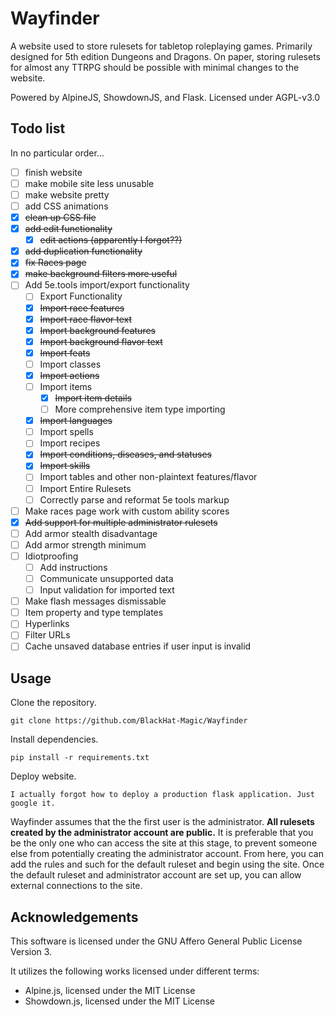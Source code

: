 # Wayfinder

A website used to store rulesets for tabletop roleplaying games. Primarily designed for 5th edition Dungeons and Dragons. On paper, storing rulesets for almost any TTRPG should be possible with minimal changes to the website.

Powered by AlpineJS, ShowdownJS, and Flask.
Licensed under AGPL-v3.0

## Todo list

In no particular order...

 - [ ] finish website
 - [ ] make mobile site less unusable
 - [ ] make website pretty
 - [ ] add CSS animations
 - [x] ~~clean up CSS file~~
 - [X] ~~add edit functionality~~
     - [X] ~~edit actions (apparently I forgot??)~~
 - [X] ~~add duplication functionality~~
 - [x] ~~fix Races page~~
 - [x] ~~make background filters more useful~~
 - [ ] Add 5e.tools import/export functionality
     - [ ] Export Functionality
     - [X] ~~Import race features~~
     - [X] ~~Import race flavor text~~
     - [X] ~~Import background features~~
     - [X] ~~Import background flavor text~~
     - [X] ~~Import feats~~
     - [ ] Import classes
     - [X] ~~Import actions~~
     - [ ] Import items
         - [X] ~~Import item details~~
         - [ ] More comprehensive item type importing
     - [X] ~~Import languages~~
     - [ ] Import spells
     - [ ] Import recipes
     - [X] ~~Import conditions, diseases, and statuses~~
     - [X] ~~Import skills~~
     - [ ] Import tables and other non-plaintext features/flavor
     - [ ] Import Entire Rulesets
     - [ ] Correctly parse and reformat 5e tools markup
 - [ ] Make races page work with custom ability scores
 - [x] ~~Add support for multiple administrator rulesets~~
 - [ ] Add armor stealth disadvantage
 - [ ] Add armor strength minimum
 - [ ] Idiotproofing
     - [ ] Add instructions
     - [ ] Communicate unsupported data
     - [ ] Input validation for imported text
 - [ ] Make flash messages dismissable
 - [ ] Item property and type templates
 - [ ] Hyperlinks
 - [ ] Filter URLs
 - [ ] Cache unsaved database entries if user input is invalid

## Usage

Clone the repository.

```git clone https://github.com/BlackHat-Magic/Wayfinder```

Install dependencies.

```pip install -r requirements.txt```

Deploy website.

```I actually forgot how to deploy a production flask application. Just google it.```

Wayfinder assumes that the the first user is the administrator. **All rulesets created by the administrator account are public.** It is preferable that you be the only one who can access the site at this stage, to prevent someone else from potentially creating the administrator account. From here, you can add the rules and such for the default ruleset and begin using the site. Once the default ruleset and administrator account are set up, you can allow external connections to the site.

## Acknowledgements

This software is licensed under the GNU Affero General Public License Version 3.

It utilizes the following works licensed under different terms:

 - Alpine.js, licensed under the MIT License
 - Showdown.js, licensed under the MIT License